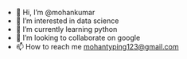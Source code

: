 - 👋 Hi, I’m @mohankumar
- 👀 I’m interested in data science
- 🌱 I’m currently learning python
- 💞️ I’m looking to collaborate on google
- 📫 How to reach me mohantyping123@gmail.com

<!---
mohan2004kumar/mohankumar is a ✨ special ✨ repository because its `README.md` (this file) appears on your GitHub profile.
You can click the Preview link to take a look at your changes.
--->
